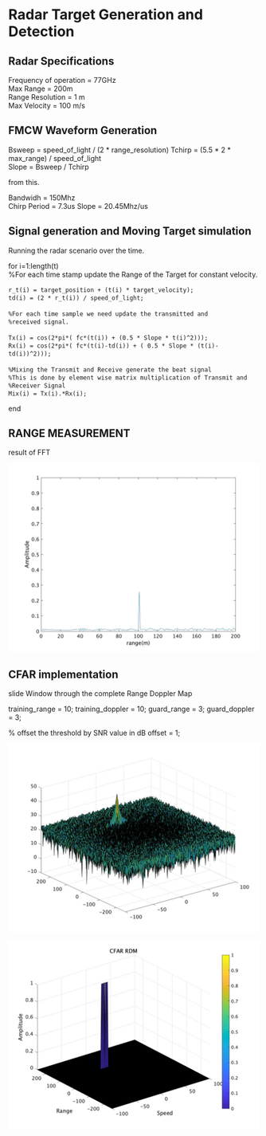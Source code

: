 # Radar Target Generation and Detection

## Radar Specifications

Frequency of operation = 77GHz  
Max Range = 200m  
Range Resolution = 1 m  
Max Velocity = 100 m/s  

## FMCW Waveform Generation

Bsweep = speed_of_light / (2 * range_resolution) 
Tchirp = (5.5 * 2 * max_range) / speed_of_light  
Slope = Bsweep / Tchirp  

from this.

Bandwidh = 150Mhz  
Chirp Period = 7.3us
Slope = 20.45Mhz/us

## Signal generation and Moving Target simulation
Running the radar scenario over the time. 

for i=1:length(t)        
    %For each time stamp update the Range of the Target for constant velocity. 
    
    r_t(i) = target_position + (t(i) * target_velocity);
    td(i) = (2 * r_t(i)) / speed_of_light;
    
    %For each time sample we need update the transmitted and
    %received signal. 
 
    Tx(i) = cos(2*pi*( fc*(t(i)) + (0.5 * Slope * t(i)^2)));
    Rx(i) = cos(2*pi*( fc*(t(i)-td(i)) + ( 0.5 * Slope * (t(i)-td(i))^2)));
    
    %Mixing the Transmit and Receive generate the beat signal
    %This is done by element wise matrix multiplication of Transmit and
    %Receiver Signal
    Mix(i) = Tx(i).*Rx(i);
    
end

## RANGE MEASUREMENT

result of FFT 

![image](images/f1.jpg)

## CFAR implementation
slide Window through the complete Range Doppler Map

training_range = 10;
training_doppler = 10;
guard_range = 3;
guard_doppler = 3;

% offset the threshold by SNR value in dB
offset = 1;

![image](images/f2.jpg)

![image](images/f3.jpg)
